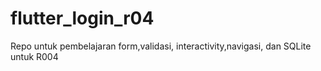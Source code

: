 # flutter_login_r04
Repo untuk pembelajaran form,validasi, interactivity,navigasi, dan SQLite untuk R004
